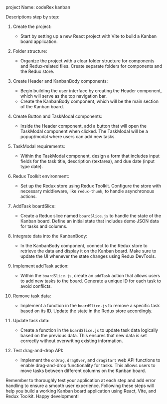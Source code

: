 project Name: codeRex kanban


Descriptions step by step: 

1. Create the project:
   - Start by setting up a new React project with Vite to build a Kanban board application.

2. Folder structure:
   - Organize the project with a clear folder structure for components and Redux-related files. Create separate folders for components and the Redux store.

3. Create Header and KanbanBody components:
   - Begin building the user interface by creating the Header component, which will serve as the top navigation bar.
   - Create the KanbanBody component, which will be the main section of the Kanban board.

4. Create Button and TaskModal components:
   - Inside the Header component, add a button that will open the TaskModal component when clicked. The TaskModal will be a popup/modal where users can add new tasks.

5. TaskModal requirements:
   - Within the TaskModal component, design a form that includes input fields for the task title, description (textarea), and due date (input type date).

6. Redux Toolkit environment:
   - Set up the Redux store using Redux Toolkit. Configure the store with necessary middleware, like `redux-thunk`, to handle asynchronous actions.

7. AddTask boardSlice:
   - Create a Redux slice named `boardSlice.js` to handle the state of the Kanban board. Define an initial state that includes demo JSON data for tasks and columns.

8. Integrate data into the KanbanBody:
   - In the KanbanBody component, connect to the Redux store to retrieve the data and display it on the Kanban board. Make sure to update the UI whenever the state changes using Redux DevTools.

9. Implement addTask action:
   - Within the `boardSlice.js`, create an `addTask` action that allows users to add new tasks to the board. Generate a unique ID for each task to avoid conflicts.

10. Remove task data:
    - Implement a function in the `boardSlice.js` to remove a specific task based on its ID. Update the state in the Redux store accordingly.

11. Update task data:
    - Create a function in the `boardSlice.js` to update task data logically based on the previous data. This ensures that new data is set correctly without overwriting existing information.

12. Test drag-and-drop API:
    - Implement the `onDrag`, `dragOver`, and `dragStart` web API functions to enable drag-and-drop functionality for tasks. This allows users to move tasks between different columns on the Kanban board.

Remember to thoroughly test your application at each step and add error handling to ensure a smooth user experience. Following these steps will help you build a working Kanban board application using React, Vite, and Redux Toolkit. Happy development!